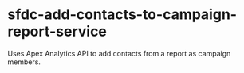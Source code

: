 # sfdc-add-contacts-to-campaign-report-service
Uses Apex Analytics API to add contacts from a report as campaign members.
